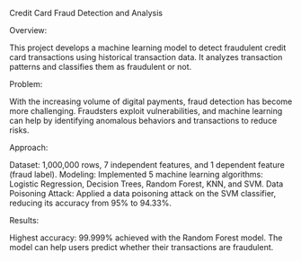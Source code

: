 Credit Card Fraud Detection and Analysis

Overview:

This project develops a machine learning model to detect fraudulent credit card transactions using historical transaction data. It analyzes transaction patterns and classifies them as fraudulent or not.

Problem:

With the increasing volume of digital payments, fraud detection has become more challenging. Fraudsters exploit vulnerabilities, and machine learning can help by identifying anomalous behaviors and transactions to reduce risks.

Approach:

Dataset: 1,000,000 rows, 7 independent features, and 1 dependent feature (fraud label).
Modeling: Implemented 5 machine learning algorithms: Logistic Regression, Decision Trees, Random Forest, KNN, and SVM.
Data Poisoning Attack: Applied a data poisoning attack on the SVM classifier, reducing its accuracy from 95% to 94.33%.

Results:

Highest accuracy: 99.999% achieved with the Random Forest model.
The model can help users predict whether their transactions are fraudulent.
